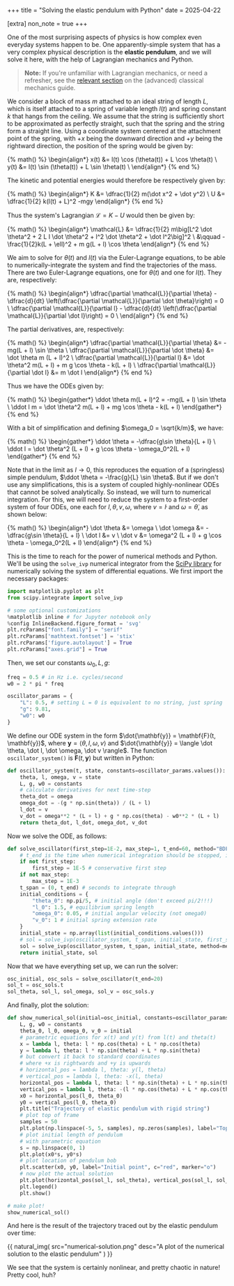 +++
title = "Solving the elastic pendulum with Python"
date = 2025-04-22

[extra]
non_note = true
+++

One of the most surprising aspects of physics is how complex even everyday systems happen to be. One apparently-simple system that has a very complex physical description is the **elastic pendulum**, and we will solve it here, with the help of Lagrangian mechanics and Python.

<!-- more -->

> **Note:** If you're unfamiliar with Lagrangian mechanics, or need a refresher, see the [relevant section](@/advanced-classical-mech/index.md#lagrangian-mechanics) on the (advanced) classical mechanics guide.

We consider a block of mass $m$ attached to an ideal string of length $L$, which is itself attached to a spring of variable length $l(t)$ and spring constant $k$ that hangs from the ceiling. We assume that the string is sufficiently short to be approximated as perfectly straight, such that the spring and the string form a straight line. Using a coordinate system centered at the attachment point of the spring, with $+x$ being the downward direction and $+y$ being the rightward direction, the position of the spring would be given by:

{% math() %}
\begin{align*}
x(t) &= l(t) \cos (\theta(t)) + L \cos \theta(t) \\
y(t) &= l(t) \sin (\theta(t)) + L \sin \theta(t) \\
\end{align*}
{% end %}

The kinetic and potential energies would therefore be respectively given by:

{% math() %}
\begin{align*}
K &= \dfrac{1}{2} m(\dot x^2 + \dot y^2) \\
U &= \dfrac{1}{2} k(l(t) + L)^2 -mgy
\end{align*}
{% end %}

Thus the system's Lagrangian $\mathcal{L} = K - U$ would then be given by:

{% math() %}
\begin{align*}
\mathcal{L} &= \dfrac{1}{2} m\big[L^2 \dot \theta^2 + 2 L l \dot \theta^2 + l^2 \dot \theta^2 + \dot l^2\big]^2 \\
&\qquad - \frac{1}{2}k(L + \ell)^2 + m g(L + l) \cos \theta
\end{align*}
{% end %}

We aim to solve for $\theta(t)$ and $l(t)$ via the Euler-Lagrange equations, to be able to numerically-integrate the system and find the trajectories of the mass. There are two Euler-Lagrange equations, one for $\theta(t)$ and one for $l(t)$. They are, respectively:

{% math() %}
\begin{align*}
\dfrac{\partial \mathcal{L}}{\partial \theta} - \dfrac{d}{dt} \left(\dfrac{\partial \mathcal{L}}{\partial \dot \theta}\right) = 0 \\
\dfrac{\partial \mathcal{L}}{\partial l} - \dfrac{d}{dt} \left(\dfrac{\partial \mathcal{L}}{\partial \dot l}\right) = 0 \\
\end{align*}
{% end %}

The partial derivatives, are, respectively:

{% math() %}
\begin{align*}
\dfrac{\partial \mathcal{L}}{\partial \theta}
&= -mg(L + l) \sin \theta \\
\dfrac{\partial \mathcal{L}}{\partial \dot \theta}
&= \dot \theta m (L + l)^2 \\
\dfrac{\partial \mathcal{L}}{\partial l}
&= \dot \theta^2 m(L + l) + m g \cos \theta - k(L + l) \\
\dfrac{\partial \mathcal{L}}{\partial \dot l} 
&= m \dot l
\end{align*}
{% end %}

Thus we have the ODEs given by:

{% math() %}
\begin{gather*}
\ddot \theta m(L + l)^2 = -mg(L + l) \sin \theta \\
\ddot l m = \dot \theta^2 m(L + l) + mg \cos \theta - k(L + l)
\end{gather*}
{% end %}

With a bit of simplification and defining $\omega_0 = \sqrt{k/m}$, we have:

{% math() %}
\begin{gather*}
\ddot \theta = -\dfrac{g\sin \theta}{L + l} \\
\ddot l = \dot \theta^2 (L + l) + g \cos \theta - \omega_0^2(L + l)
\end{gather*}
{% end %}

Note that in the limit as $l \to 0$, this reproduces the equation of a (springless) simple pendulum, $\ddot \theta = -\frac{g}{L} \sin \theta$. But if we don't use any simplifications, this is a system of coupled highly-nonlinear ODEs that cannot be solved analytically. So instead, we will turn to numerical integration. For this, we will need to reduce the system to a first-order system of four ODEs, one each for $l, \theta, v, \omega$, where $v = \dot l$ and $\omega = \dot \theta$, as shown below:

{% math() %}
\begin{align*}
\dot \theta &= \omega \\
\dot \omega &= -\dfrac{g\sin \theta}{L + l} \\
\dot l &= v \\
\dot v &= \omega^2 (L + l) + g \cos \theta - \omega_0^2(L + l)
\end{align*}
{% end %}

This is the time to reach for the power of numerical methods and Python. We'll be using the `solve_ivp` numerical integrator from the [SciPy library](https://docs.scipy.org/doc/scipy/reference/generated/scipy.integrate.solve_ivp.html) for numerically solving the system of differential equations. We first import the necessary packages:

```python
import matplotlib.pyplot as plt
from scipy.integrate import solve_ivp

# some optional customizations
%matplotlib inline # for Jupyter notebook only
%config InlineBackend.figure_format = 'svg'
plt.rcParams["font.family"] = "serif"
plt.rcParams['mathtext.fontset'] = 'stix'
plt.rcParams['figure.autolayout'] = True
plt.rcParams["axes.grid"] = True
```

Then, we set our constants $\omega_0, L, g$:

```python
freq = 0.5 # in Hz i.e. cycles/second
w0 = 2 * pi * freq

oscillator_params = {
    "L": 0.5, # setting L = 0 is equivalent to no string, just spring
    "g": 9.81,
    "w0": w0
}
```

We define our ODE system in the form $\dot{\mathbf{y}} = \mathbf{F}(t, \mathbf{y})$, where $\mathbf{y} = \langle\theta, l, \omega, v\rangle$ and $\dot{\mathbf{y}} = \langle \dot \theta, \dot l, \dot \omega, \dot v \rangle$. The function `oscillator_system()` is $\mathbf{F}(t, \mathbf{y})$ but written in Python:

```python
def oscillator_system(t, state, constants=oscillator_params.values()):
    theta, l, omega, v = state
    L, g, w0 = constants
    # calculate derivatives for next time-step
    theta_dot = omega
    omega_dot = -(g * np.sin(theta)) / (L + l)
    l_dot = v
    v_dot = omega**2 * (L + l) + g * np.cos(theta) - w0**2 * (L + l)
    return theta_dot, l_dot, omega_dot, v_dot
```

Now we solve the ODE, as follows:

```python
def solve_oscillator(first_step=1E-2, max_step=1, t_end=60, method="BDF"):
    # t_end is the time when numerical integration should be stopped, in seconds
    if not first_step:
        first_step = 1E-5 # conservative first step
    if not max_step:
        max_step = 1E-3
    t_span = (0, t_end) # seconds to integrate through
    initial_conditions = {
        "theta_0": np.pi/5, # initial angle (don't exceed pi/2!!!)
        "l_0": 1.5, # equilibrium spring length
        "omega_0": 0.05, # initial angular velocity (not omega0)
        "v_0": 1 # initial spring extension rate
    }
    initial_state = np.array(list(initial_conditions.values()))
    # sol = solve_ivp(oscillator_system, t_span, initial_state, first_step=first_step, max_step=max_step, method=method)
    sol = solve_ivp(oscillator_system, t_span, initial_state, method=method)
    return initial_state, sol
```

Now that we have everything set up, we can run the solver:

```python
osc_initial, osc_sols = solve_oscillator(t_end=20)
sol_t = osc_sols.t
sol_theta, sol_l, sol_omega, sol_v = osc_sols.y
```

And finally, plot the solution:

```python
def show_numerical_sol(initial=osc_initial, constants=oscillator_params.values()):
    L, g, w0 = constants
    theta_0, l_0, omega_0, v_0 = initial
    # parametric equations for x(t) and y(t) from l(t) and theta(t)
    x = lambda l, theta: l * np.cos(theta) + L * np.cos(theta)
    y = lambda l, theta: l * np.sin(theta) + L * np.sin(theta)
    # but convert it back to standard coordinates
    # where +x is rightwards and +y is upwards
    # horizontal_pos = lambda l, theta: y(l, theta)
    # vertical_pos = lambda l, theta: -x(l, theta)
    horizontal_pos = lambda l, theta: l * np.sin(theta) + L * np.sin(theta)
    vertical_pos = lambda l, theta: -(l * np.cos(theta) + L * np.cos(theta))
    x0 = horizontal_pos(l_0, theta_0)
    y0 = vertical_pos(l_0, theta_0)
    plt.title("Trajectory of elastic pendulum with rigid string")
    # plot top of frame
    samples = 50
    plt.plot(np.linspace(-5, 5, samples), np.zeros(samples), label="Top of frame", c="black")
    # plot initial length of pendulum
    # with parametric equation
    s = np.linspace(0, 1)
    plt.plot(x0*s, y0*s)
    # plot location of pendulum bob
    plt.scatter(x0, y0, label="Initial point", c="red", marker="o")
    # now plot the actual solution
    plt.plot(horizontal_pos(sol_l, sol_theta), vertical_pos(sol_l, sol_theta), label="Solution", c="blue", linestyle="dashed")
    plt.legend()
    plt.show()

# make plot!
show_numerical_sol()
```

And here is the result of the trajectory traced out by the elastic pendulum over time:

{{ natural_img(
src="numerical-solution.png"
desc="A plot of the numerical solution to the elastic pendulum"
) }}

We see that the system is certainly nonlinear, and pretty chaotic in nature! Pretty cool, huh?
